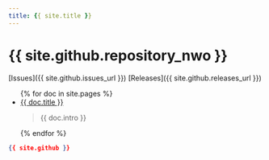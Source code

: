 ```yaml
---
title: {{ site.title }}
---
```


<h1>{{ site.github.repository_nwo }}</h1>
[Issues]({{ site.github.issues_url }})
[Releases]({{ site.github.releases_url }})

<ul>
    {% for doc in site.pages %}
      <li>
        <a href="{{ doc.url }}">{{ doc.title }}</a>
        <blockquote>
            {{ doc.intro }}
        </blockquote>
      </li>
    {% endfor %}
</ul>

```json
{{ site.github }}
```